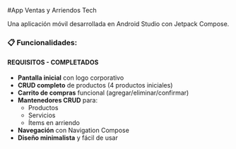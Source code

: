 #App Ventas y Arriendos Tech

Una aplicación móvil desarrollada en Android Studio con Jetpack Compose.


### 📋 Funcionalidades:

#### REQUISITOS - COMPLETADOS
- **Pantalla inicial** con logo corporativo
- **CRUD completo** de productos (4 productos iniciales)
- **Carrito de compras** funcional (agregar/eliminar/confirmar)
- **Mantenedores CRUD** para:
  - Productos
  - Servicios 
  - Ítems en arriendo
- **Navegación** con Navigation Compose
- **Diseño minimalista** y fácil de usar
